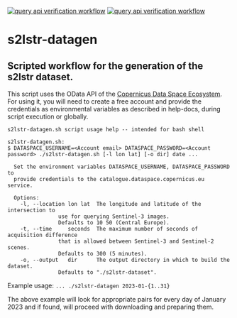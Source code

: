 [![query api verification workflow](https://github.com/JosephDoun/Sen2LSTR-Dataset-Generator/actions/workflows/test_workflows.yml/badge.svg?branch=main&event=schedule)](https://github.com/JosephDoun/Sen2LSTR-Dataset-Generator/actions/workflows/test_workflows.yml) [![query api verification workflow](https://github.com/JosephDoun/Sen2LSTR-Dataset-Generator/actions/workflows/test_workflows.yml/badge.svg?branch=main&event=push)](https://github.com/JosephDoun/Sen2LSTR-Dataset-Generator/actions/workflows/test_workflows.yml)

# s2lstr-datagen 
## Scripted workflow for the generation of the s2lstr dataset.

This script uses the OData API of the [Copernicus Data Space Ecosystem](https://dataspace.copernicus.eu).
For using it, you will need to create a free account and provide the credentials as environmental variables
as described in help-docs, during script execution or globally.


```shell
s2lstr-datagen.sh script usage help -- intended for bash shell
	
s2lstr-datagen.sh:
$ DATASPACE_USERNAME=<Account email> DATASPACE_PASSWORD=<Account password> ./s2lstr-datagen.sh [-l lon lat] [-o dir] date ...
  
  Set the environment variables DATASPACE_USERNAME, DATASPACE_PASSWORD to 
  provide credentials to the catalogue.dataspace.copernicus.eu service.

  Options:
	-l, --location lon lat	The longitude and latitude of the intersection to
				use for querying Sentinel-3 images.
				Defaults to 10 50 (Central Europe).
	-t, --time     seconds	The maximum number of seconds of acquisition difference
				that is allowed between Sentinel-3 and Sentinel-2 scenes.
				Defaults to 300 (5 minutes).
	-o, --output   dir      The output directory in which to build the dataset.
				Defaults to "./s2lstr-dataset".
```

Example usage:
`... ./s2lstr-datagen 2023-01-{1..31}`

The above example will look for appropriate pairs for every day of January 2023 and if found, will proceed with downloading and preparing them.
